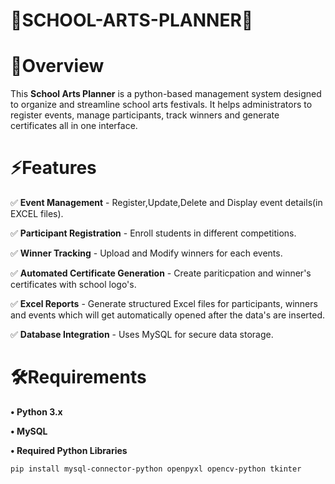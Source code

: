 # 🎨SCHOOL-ARTS-PLANNER📃
# 📌Overview
This **School Arts Planner** is a python-based management system designed to organize and streamline school arts festivals. It helps administrators to register events, manage participants, track winners and generate certificates all in one interface.

# ⚡Features
✅ **Event Management** - Register,Update,Delete and Display event details(in EXCEL files).

✅ **Participant Registration** - Enroll students in different competitions.

✅ **Winner Tracking** - Upload and Modify winners for each events.

✅ **Automated Certificate Generation** - Create pariticpation and winner's certificates with school logo's.

✅ **Excel Reports** - Generate structured Excel files for participants, winners and events which will get automatically opened after the data's are inserted.

✅ **Database Integration** - Uses MySQL for secure data storage.

# 🛠️Requirements
**• Python 3.x**

**• MySQL**

**• Required Python Libraries**

 ```bash
 pip install mysql-connector-python openpyxl opencv-python tkinter

   
